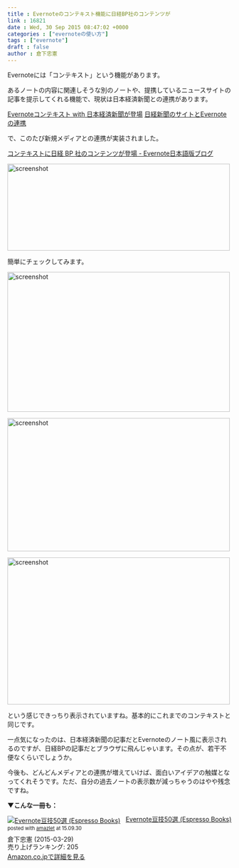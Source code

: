```yaml
---
title : Evernoteのコンテキスト機能に日経BP社のコンテンツが
link : 16821
date : Wed, 30 Sep 2015 08:47:02 +0000
categories : ["evernoteの使い方"]
tags : ["evernote"]
draft : false
author : 倉下忠憲
---
```


Evernoteには「コンテキスト」という機能があります。

あるノートの内容に関連しそうな別のノートや、提携しているニュースサイトの記事を提示してくれる機能で、現状は日本経済新聞との連携があります。

<a href="https://rashita.net/blog/?p=15649">Evernoteコンテキスト with 日本経済新聞が登場</a>
<a href="https://rashita.net/blog/?p=15667">日経新聞のサイトとEvernoteの連携</a>

で、このたび新規メディアとの連携が実装されました。

<a href="https://blog.evernote.com/jp/2015/09/29/49946">コンテキストに日経 BP 社のコンテンツが登場 - Evernote日本語版ブログ</a>

<a href="https://rashita.net/blog/?attachment_id=16822" rel="attachment wp-att-16822"><img src="https://rashita.net/blog/wp-content/uploads/2015/09/screenshot26-500x195.png" alt="screenshot" width="500" height="195" class="alignnone size-medium wp-image-16822" /></a>

簡単にチェックしてみます。

<a href="https://rashita.net/blog/?attachment_id=16823" rel="attachment wp-att-16823"><img src="https://rashita.net/blog/wp-content/uploads/2015/09/screenshot27-500x314.png" alt="screenshot" width="500" height="314" class="alignnone size-medium wp-image-16823" /></a>

<a href="https://rashita.net/blog/?attachment_id=16824" rel="attachment wp-att-16824"><img src="https://rashita.net/blog/wp-content/uploads/2015/09/screenshot28-500x299.png" alt="screenshot" width="500" height="299" class="alignnone size-medium wp-image-16824" /></a>

<a href="https://rashita.net/blog/?attachment_id=16825" rel="attachment wp-att-16825"><img src="https://rashita.net/blog/wp-content/uploads/2015/09/screenshot29-500x330.png" alt="screenshot" width="500" height="330" class="alignnone size-medium wp-image-16825" /></a>

という感じできっちり表示されていますね。基本的にこれまでのコンテキストと同じです。

一点気になったのは、日本経済新聞の記事だとEvernoteのノート風に表示されるのですが、日経BPの記事だとブラウザに飛んじゃいます。その点が、若干不便なくらいでしょうか。

今後も、どんどんメディアとの連携が増えていけば、面白いアイデアの触媒となってくれそうです。ただ、自分の過去ノートの表示数が減っちゃうのはやや残念ですね。

<strong>▼こんな一冊も：</strong>
<div class="amazlet-box" style="margin-bottom:0px;"><div class="amazlet-image" style="float:left;margin:0px 12px 1px 0px;"><a href="http://www.amazon.co.jp/exec/obidos/ASIN/B00VEEJ9XU/rashita1000-22/ref=nosim/" name="amazletlink" target="_blank"><img src="http://ecx.images-amazon.com/images/I/41oyLdAhfmL._SL160_.jpg" alt="Evernote豆技50選 (Espresso Books)" style="border: none;" /></a></div><div class="amazlet-info" style="line-height:120%; margin-bottom: 10px"><div class="amazlet-name" style="margin-bottom:10px;line-height:120%"><a href="http://www.amazon.co.jp/exec/obidos/ASIN/B00VEEJ9XU/rashita1000-22/ref=nosim/" name="amazletlink" target="_blank">Evernote豆技50選 (Espresso Books)</a><div class="amazlet-powered-date" style="font-size:80%;margin-top:5px;line-height:120%">posted with <a href="http://www.amazlet.com/" title="amazlet" target="_blank">amazlet</a> at 15.09.30</div></div><div class="amazlet-detail">倉下忠憲 (2015-03-29)<br />売り上げランキング: 205<br /></div><div class="amazlet-sub-info" style="float: left;"><div class="amazlet-link" style="margin-top: 5px"><a href="http://www.amazon.co.jp/exec/obidos/ASIN/B00VEEJ9XU/rashita1000-22/ref=nosim/" name="amazletlink" target="_blank">Amazon.co.jpで詳細を見る</a></div></div></div><div class="amazlet-footer" style="clear: left"></div></div>
